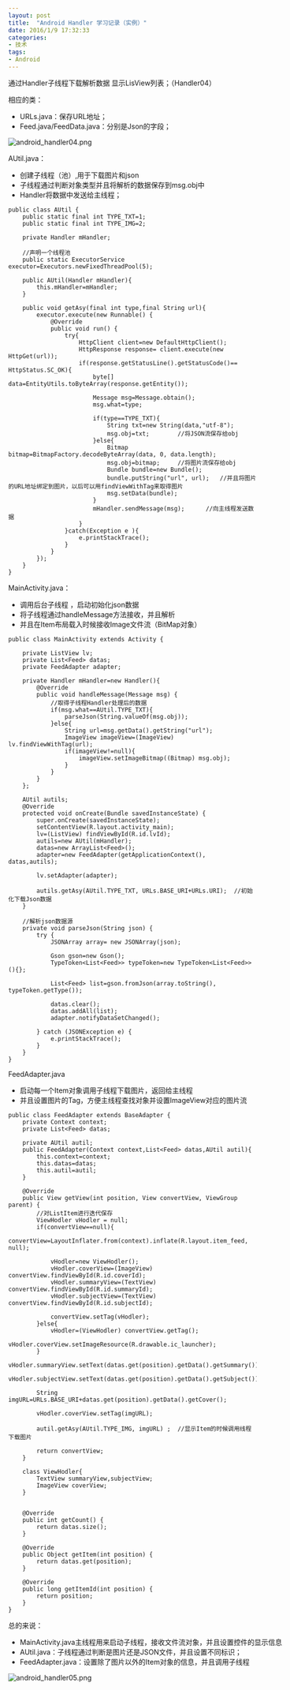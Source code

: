 ```yaml
---
layout: post
title:  "Android Handler 学习记录（实例）"
date: 2016/1/9 17:32:33 
categories:
- 技术
tags:
- Android
---
```



通过Handler子线程下载解析数据 显示LisView列表；（Handler04）

相应的类：

- URLs.java：保存URL地址；
- Feed.java/FeedData.java：分别是Json的字段；

![android_handler04.png]({{site.baseurl}}/public/img/android_handler04.png)

AUtil.java：

- 创建子线程（池）,用于下载图片和json
- 子线程通过判断对象类型并且将解析的数据保存到msg.obj中
- Handler将数据中发送给主线程；

<nobr/>

	public class AUtil {
		public static final int TYPE_TXT=1;
		public static final int TYPE_IMG=2;
		
		private Handler mHandler;
		
		//声明一个线程池
		public static ExecutorService executor=Executors.newFixedThreadPool(5);
		
		public AUtil(Handler mHandler){
			this.mHandler=mHandler;
		}
		
		public void getAsy(final int type,final String url){
			executor.execute(new Runnable() {
				@Override
				public void run() {
					try{
						HttpClient client=new DefaultHttpClient();
						HttpResponse response= client.execute(new HttpGet(url));
						if(response.getStatusLine().getStatusCode()== HttpStatus.SC_OK){
							byte[] data=EntityUtils.toByteArray(response.getEntity());
							
							Message msg=Message.obtain();
							msg.what=type;
							
							if(type==TYPE_TXT){
								String txt=new String(data,"utf-8");	
								msg.obj=txt;		//将JSON流保存给obj
							}else{
								Bitmap bitmap=BitmapFactory.decodeByteArray(data, 0, data.length);
								msg.obj=bitmap;		//将图片流保存给obj
								Bundle bundle=new Bundle();
								bundle.putString("url", url);	//并且将图片的URL地址绑定到图片，以后可以用findViewWithTag来取得图片
								msg.setData(bundle);
							}
							mHandler.sendMessage(msg);		//向主线程发送数据
						}
					}catch(Exception e ){
						e.printStackTrace();
					}
				}
			});
		}
	}


MainActivity.java：

- 调用后台子线程 ，启动初始化json数据
- 将子线程通过handleMessage方法接收，并且解析
- 并且在Item布局载入时候接收Image文件流（BitMap对象）

<nobr/>

	public class MainActivity extends Activity {
	
		private ListView lv;
		private List<Feed> datas;
		private FeedAdapter adapter;
		
		private Handler mHandler=new Handler(){
			@Override
			public void handleMessage(Message msg) {
				//取得子线程Handler处理后的数据
				if(msg.what==AUtil.TYPE_TXT){
					parseJson(String.valueOf(msg.obj));
				}else{
					String url=msg.getData().getString("url");
					ImageView imageView=(ImageView) lv.findViewWithTag(url);
					if(imageView!=null){
						imageView.setImageBitmap((Bitmap) msg.obj);
					}
				}
			}
		};
		
		AUtil autils;
		@Override
		protected void onCreate(Bundle savedInstanceState) {
			super.onCreate(savedInstanceState);
			setContentView(R.layout.activity_main);
			lv=(ListView) findViewById(R.id.lvId);
			autils=new AUtil(mHandler);
			datas=new ArrayList<Feed>();
			adapter=new FeedAdapter(getApplicationContext(), datas,autils);
			
			lv.setAdapter(adapter);
			
			autils.getAsy(AUtil.TYPE_TXT, URLs.BASE_URI+URLs.URI);	//初始化下载Json数据
		}
		
		//解析json数据源
		private void parseJson(String json) {
			try {
				JSONArray array= new JSONArray(json);
				
				Gson gson=new Gson();
				TypeToken<List<Feed>> typeToken=new TypeToken<List<Feed>>(){};
				
				List<Feed> list=gson.fromJson(array.toString(), typeToken.getType());
				
				datas.clear();
				datas.addAll(list);
				adapter.notifyDataSetChanged();
				
			} catch (JSONException e) {
				e.printStackTrace();
			}
		}
	}


FeedAdapter.java

- 启动每一个Item对象调用子线程下载图片，返回给主线程
- 并且设置图片的Tag，方便主线程查找对象并设置ImageView对应的图片流

<nobr/>

	public class FeedAdapter extends BaseAdapter {
		private Context context;
		private List<Feed> datas;
		
		private AUtil autil;
		public FeedAdapter(Context context,List<Feed> datas,AUtil autil){
			this.context=context;
			this.datas=datas;
			this.autil=autil;
		}
		
		@Override
		public View getView(int position, View convertView, ViewGroup parent) {
			//对ListItem进行迭代保存
			ViewHodler vHodler = null;
			if(convertView==null){
				convertView=LayoutInflater.from(context).inflate(R.layout.item_feed, null);
				
				vHodler=new ViewHodler();
				vHodler.coverView=(ImageView) convertView.findViewById(R.id.coverId);
				vHodler.summaryView=(TextView) convertView.findViewById(R.id.summaryId);
				vHodler.subjectView=(TextView) convertView.findViewById(R.id.subjectId);
			
				convertView.setTag(vHodler);
			}else{
				vHodler=(ViewHodler) convertView.getTag();
				vHodler.coverView.setImageResource(R.drawable.ic_launcher);
			}
			vHodler.summaryView.setText(datas.get(position).getData().getSummary());
			vHodler.subjectView.setText(datas.get(position).getData().getSubject());
			
			String imgURL=URLs.BASE_URI+datas.get(position).getData().getCover();
	
			vHodler.coverView.setTag(imgURL);
			
			autil.getAsy(AUtil.TYPE_IMG, imgURL) ;	//显示Item的时候调用线程下载图片
			
			return convertView;
		}
		
		class ViewHodler{
			TextView summaryView,subjectView;
			ImageView coverView;
		}
		
		
		@Override
		public int getCount() {
			return datas.size();
		}
	
		@Override
		public Object getItem(int position) {
			return datas.get(position);
		}
	
		@Override
		public long getItemId(int position) {
			return position;
		}
	}

总的来说：

- MainActivity.java主线程用来启动子线程，接收文件流对象，并且设置控件的显示信息
- AUtil.java：子线程通过判断是图片还是JSON文件，并且设置不同标识；
- FeedAdapter.java：设置除了图片以外的Item对象的信息，并且调用子线程


![android_handler05.png]({{site.baseurl}}/public/img/android_handler05.png)

